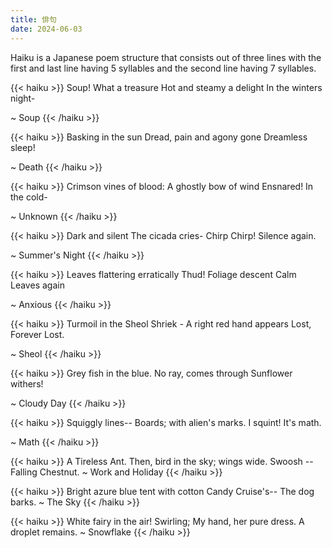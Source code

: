 ```yaml
---
title: 俳句
date: 2024-06-03
---
```


Haiku is a Japanese poem structure that consists out of three lines with the first and last line having 5 syllables and the second line having 7 syllables.


{{< haiku >}}
Soup! What a treasure
Hot and steamy a delight
In the winters night-

~ Soup
{{< /haiku >}}

{{< haiku >}}
Basking in the sun
Dread, pain and agony gone
Dreamless sleep!

~ Death
{{< /haiku >}}

{{< haiku >}}
Crimson vines of blood:
A ghostly bow of wind
Ensnared! In the cold-

~ Unknown
{{< /haiku >}}

{{< haiku >}}
Dark and silent 
The cicada cries-
Chirp Chirp! Silence again.

~ Summer's Night
{{< /haiku >}}


{{< haiku >}}
Leaves flattering erratically 
Thud! Foliage descent
Calm Leaves again

~ Anxious
{{< /haiku >}}

{{< haiku >}}
Turmoil in the Sheol
Shriek - A right red hand appears
Lost, Forever Lost.

~ Sheol
{{< /haiku >}}

{{< haiku >}}
Grey fish in the blue.
No ray, comes through
Sunflower withers!

~ Cloudy Day
{{< /haiku >}}

{{< haiku >}}
Squiggly lines-- 
Boards; with alien's marks.
I squint! It's math.

~ Math
{{< /haiku >}}

{{< haiku >}}
A Tireless Ant.
Then, bird in the sky; wings wide.
Swoosh -- Falling Chestnut.
~ Work and Holiday
{{< /haiku >}}


{{< haiku >}}
Bright azure blue tent
with cotton Candy Cruise's--
The dog barks.
~ The Sky
{{< /haiku >}}


{{< haiku >}}
White fairy in the air!
Swirling; My hand, her pure dress.
A droplet remains.
~ Snowflake
{{< /haiku >}}
